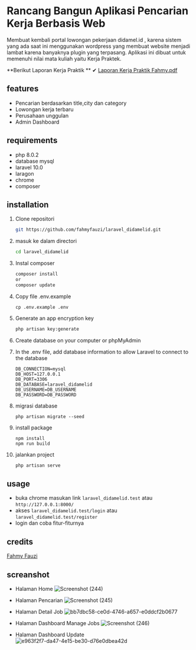 # Rancang Bangun Aplikasi Pencarian Kerja Berbasis Web
Membuat kembali portal lowongan pekerjaan didamel.id , karena sistem yang ada saat ini menggunakan wordpress yang membuat website menjadi lambat karena banyaknya plugin yang terpasang. Aplikasi ini dibuat untuk memenuhi nilai mata kuliah yaitu Kerja Praktek.

**Berikut Laporan Kerja Praktik **
✔ [Laporan Kerja Praktik Fahmy.pdf](https://drive.google.com/file/d/10ezCk_ZIxGMb5YLvhD69l-pWKcn2R8kI/view?usp=sharing)

## features
- Pencarian berdasarkan title,city dan category
- Lowongan kerja terbaru
- Perusahaan unggulan
- Admin Dashboard

## requirements
- php 8.0.2
- database mysql
- laravel 10.0
- laragon
- chrome
- composer

## installation

1. Clone repositori
    ```sh
    git https://github.com/fahmyfauzi/laravel_didamelid.git
    ```
2. masuk ke dalam directori
    ```sh
    cd laravel_didamelid
    ```
3. Instal composer
    ```sh
    composer install
    or
    composer update
    ```
4. Copy file .env.example 
    ```
    cp .env.example .env
    ```
4. Generate an app encryption key

    ```sh
    php artisan key:generate
    ```
5. Create database on your computer or phpMyAdmin
6. In the .env file, add database information to allow Laravel to connect to the database
    ```
    DB_CONNECTION=mysql
    DB_HOST=127.0.0.1
    DB_PORT=3306
    DB_DATABASE=laravel_didamelid
    DB_USERNAME=DB_USERNAME
    DB_PASSWORD=DB_PASSWORD
    ```
    
6. migrasi database
    ```
    php artisan migrate --seed
    ```
7. install package
    ```
    npm install
    npm run build
    ```
    
8. jalankan project
    ```sh
   php artisan serve
    ```


## usage
- buka chrome masukan link ```laravel_didamelid.test``` atau ``` http://127.0.0.1:8000/ ```
- akses ```laravel_didamelid.test/login``` atau ``` laravel_didamelid.test/register ```
- login dan coba fitur-fiturnya

## credits

[Fahmy Fauzi ](https://github.com/fahmyfauzi)

## screanshot
- Halaman Home
  ![Screenshot (244)](https://github.com/fahmyfauzi/laravel_didamelid/assets/58255031/79421503-06c2-4c8b-87ca-0bdb398d7f00)

- Halaman Pencarian
  ![Screenshot (245)](https://github.com/fahmyfauzi/laravel_didamelid/assets/58255031/ada95c41-bb83-47c9-9cc4-da56a6f568ae)

- Halaman Detail Job
  ![bb7dbc58-ce0d-4746-a657-e0ddcf2b0677](https://github.com/fahmyfauzi/laravel_didamelid/assets/58255031/1f6cf4b9-c307-45ff-9af8-37c39d59a571)

  
- Halaman Dashboard Manage Jobs
  ![Screenshot (246)](https://github.com/fahmyfauzi/laravel_didamelid/assets/58255031/813032e6-45ec-4b8d-af47-88727949e37a)

- Halaman Dashboard Update
  ![e963f2f7-da47-4e15-be30-d76e0dbea42d](https://github.com/fahmyfauzi/laravel_didamelid/assets/58255031/4dca0baa-8805-4abc-bc02-7a87bdeb27a6)

